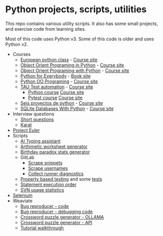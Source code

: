 # Python projects, scripts, utilities

This repo contains various utility scripts. It also has some small projects, and exercise code from learning sites.

Most of this code uses Python v3. Some of this code is older and uses Python v2.

- Courses
  - [European python class](euro_python/) - [Course site](https://python_course.eu/)
  - [Object Orient Programing in Python](oop_in_python/) - [Course site](https://www.youtube.com/watch?v=-pEs-Bss8Wc)
  - [Object Orient Programing with Python](oop_with_python/) - [Course site](https://www.youtube.com/watch?v=Ej_02ICOIgs)
  - [Python for Everybody](py_for_everybody/) - [Book site](https://www.py4e.com/html3/)
  - [Python OO Programing](python_oo_programming/) - [Course site](https://www.youtube.com/watch?v=iLRZi0Gu8Go)
  - [TAU Test automation](test_automation_tau/) - [Course site](https://testautomationu.applitools.com)
    - [Python course](test_automation_tau/python_tutorial/)
      [Course site](https://testautomationu.applitools.com/python-tutorial/)
    - [Pytest course](test_automation_tau/pytest_tutorial/)
      [Course site](https://testautomationu.applitools.com/pytest-tutorial)
  - [Seis proyectos de python](seis_proyectos_python) - [Course site](https://www.youtube.com/watch?v=tWnyBD2src0)
  - [SQLite Databases With Python](sqlite_with_python) - [Course site](https://www.youtube.com/watch?v=byHcYRpMgI4)
- Interview questions
  - [Short questions](/various_scripts/interview_short_questions.py)
  - [Karat](/various_scripts/interview_problem_karat.py)
- [Project Euler](project_euler)
- Scripts
  - [AI Typing assistant](/various_scripts/ai_typing_assistant.py)
  - [Arthimetic worksheet generator](/various_scripts/simple_arithmetic.py)
  - [Birthday paradox stats generator](/various_scripts/paradox.py)
  - GitLab
    - [Scrape snippets](/various_scripts/gitlab_collect_and_move_snippets.py)
    - [Scrape usernames](/various_scripts/gitlab_get_usernames.py)
    - [Collect runner diagnostics](/various_scripts/gitlab_runner_diagnostic.py)
  - [Property based testing](/various_scripts/property_based_testing.py)
    and some [tests](/various_scripts/test_property_based_testing.py)
  - [Statement execution order](/various-scripts/order_of_execution.py)
  - [SVN usage statistics](/various_scripts/gather_svn_stats.py)
- [Selenium](selenium)
- Weaviate
  - [Bug reproducer - code](/weaviate/recreate_tenant_removal_error.py)
  - [Bug reproducer - debugging code](/weaviate/recreate_tenant_removal_error_full_script.py)
  - [Crossword puzzle generator - OLLAMA](https://github.com/mungitoperrito/wrk_weaviate_ollama/tree/main)
  - [Crossword puzzle generator - API](https://github.com/mungitoperrito/wrk_crossword_api/tree/main)
  - [Tutorial walkthrough](/weaviate/multi_tenant_walkthrough.ipynb)

